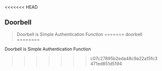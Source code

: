 <<<<<<< HEAD
## Doorbell

>Doorbell is Simple Authentication Function
=======
doorbell
========

Doorbell is Simple Authentication Function
>>>>>>> c07c27895b2eda48c9a22a15fc3471ed851d5194
